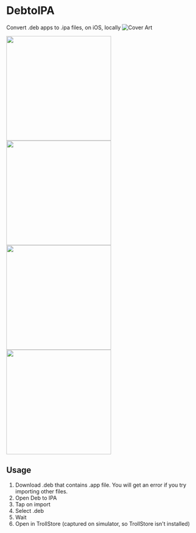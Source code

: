 # DebtoIPA
Convert .deb apps to .ipa files, on iOS, locally
![Cover Art](https://user-images.githubusercontent.com/52459150/195942517-6b1cd3f4-7fbc-4707-9057-ef77a089cf7e.png)

<img src="https://user-images.githubusercontent.com/52459150/195935448-3726d80d-eceb-4de9-8cea-ad9a96788f53.png" width="275"> <img src="https://user-images.githubusercontent.com/52459150/195936074-9d0a6661-ef63-446c-b1cf-ec3ac4f9cef2.png" width="275"> <img src="https://user-images.githubusercontent.com/52459150/195936151-8b1dd06e-8d62-4f0c-9b1a-69f5d6c0cc59.png" width="275"> <img src="https://user-images.githubusercontent.com/52459150/195936214-c604857e-81ee-44f5-a153-a5a46d807dcc.png" width="275">
## Usage
1. Download .deb that contains .app file. You will get an error if you try importing other files.
2. Open Deb to IPA
3. Tap on import
4. Select .deb
5. Wait
6. Open in TrollStore
(captured on simulator, so TrollStore isn't installed)
